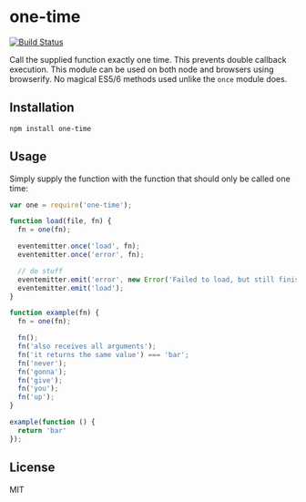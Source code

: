 # one-time

[![Build Status](https://travis-ci.org/unshiftio/one-time.svg?branch=master)](https://travis-ci.org/unshiftio/one-time)

Call the supplied function exactly one time. This prevents double callback
execution. This module can be used on both node and browsers using browserify.
No magical ES5/6 methods used unlike the `once` module does.

## Installation

```
npm install one-time
```

## Usage

Simply supply the function with the function that should only be called one
time:

```js
var one = require('one-time');

function load(file, fn) {
  fn = one(fn);

  eventemitter.once('load', fn);
  eventemitter.once('error', fn);

  // do stuff
  eventemitter.emit('error', new Error('Failed to load, but still finished'));
  eventemitter.emit('load');
}

function example(fn) {
  fn = one(fn);

  fn();
  fn('also receives all arguments');
  fn('it returns the same value') === 'bar';
  fn('never');
  fn('gonna');
  fn('give');
  fn('you');
  fn('up');
}

example(function () { 
  return 'bar'
});
```

## License

MIT
